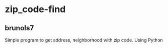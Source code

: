 # zip_code-find
## **brunols7**
Simple program to get address, neighborhood with zip code. 
Using Python
